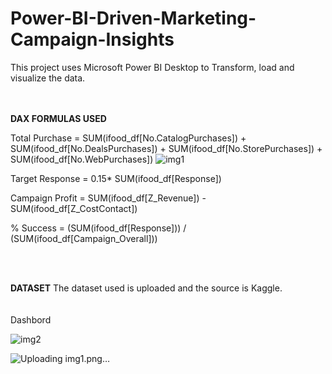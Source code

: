 # Power-BI-Driven-Marketing-Campaign-Insights

This project uses Microsoft Power BI Desktop to Transform, load and visualize the data.<br/>
<br/>
<br/>

**DAX FORMULAS USED**

Total Purchase = SUM(ifood_df[No.CatalogPurchases]) + SUM(ifood_df[No.DealsPurchases]) + SUM(ifood_df[No.StorePurchases]) + SUM(ifood_df[No.WebPurchases])
![img1](https://github.com/user-attachments/assets/36e771be-9de9-48e3-bbef-a63643570796)

Target Response = 0.15* SUM(ifood_df[Response])

Campaign Profit = SUM(ifood_df[Z_Revenue]) - SUM(ifood_df[Z_CostContact])

% Success = (SUM(ifood_df[Response])) / (SUM(ifood_df[Campaign_Overall]))

<br/>
<br/>

**DATASET**
The dataset used is uploaded and the source is Kaggle.<br/>
<br/>
<br/>
Dashbord


![img2](https://github.com/user-attachments/assets/1d639fa1-9dd4-41a2-8759-1c8b541a3a76)

![Uploading img1.png…]()



